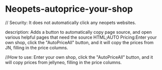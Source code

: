 # Neopets-autoprice-your-shop

// Security: It does not automatically click any neopets websites.


description:  Adds a button to automatically copy page source, and open various helpful pages that need the source HTML;AUTO Pricing:Enter your own shop, click the "AutoPriceAll" button, and it will copy the prices from JN, filling in the price columns.


//How to use: Enter your own shop, click the "AutoPriceAll" button, and it will copy prices from jellyneo, filling in the price columns.

